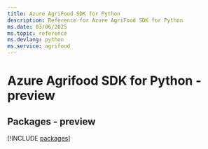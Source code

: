 ```yaml
---
title: Azure AgriFood SDK for Python
description: Reference for Azure AgriFood SDK for Python
ms.date: 03/06/2025
ms.topic: reference
ms.devlang: python
ms.service: agrifood
---
```

# Azure Agrifood SDK for Python - preview
## Packages - preview
[!INCLUDE [packages](agrifood-index.md)]